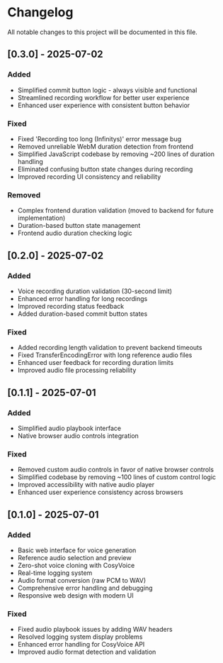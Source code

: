 # Changelog

All notable changes to this project will be documented in this file.

## [0.3.0] - 2025-07-02

### Added
- Simplified commit button logic - always visible and functional
- Streamlined recording workflow for better user experience
- Enhanced user experience with consistent button behavior

### Fixed
- Fixed 'Recording too long (Infinitys)' error message bug
- Removed unreliable WebM duration detection from frontend
- Simplified JavaScript codebase by removing ~200 lines of duration handling
- Eliminated confusing button state changes during recording
- Improved recording UI consistency and reliability

### Removed
- Complex frontend duration validation (moved to backend for future implementation)
- Duration-based button state management
- Frontend audio duration checking logic

## [0.2.0] - 2025-07-02

### Added
- Voice recording duration validation (30-second limit)
- Enhanced error handling for long recordings
- Improved recording status feedback
- Added duration-based commit button states

### Fixed
- Added recording length validation to prevent backend timeouts
- Fixed TransferEncodingError with long reference audio files
- Enhanced user feedback for recording duration limits
- Improved audio file processing reliability

## [0.1.1] - 2025-07-01

### Added
- Simplified audio playbook interface
- Native browser audio controls integration

### Fixed
- Removed custom audio controls in favor of native browser controls
- Simplified codebase by removing ~100 lines of custom control logic
- Improved accessibility with native audio player
- Enhanced user experience consistency across browsers

## [0.1.0] - 2025-07-01

### Added
- Basic web interface for voice generation
- Reference audio selection and preview
- Zero-shot voice cloning with CosyVoice
- Real-time logging system
- Audio format conversion (raw PCM to WAV)
- Comprehensive error handling and debugging
- Responsive web design with modern UI

### Fixed
- Fixed audio playbook issues by adding WAV headers
- Resolved logging system display problems
- Enhanced error handling for CosyVoice API
- Improved audio format detection and validation

